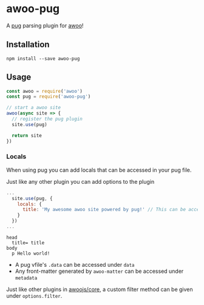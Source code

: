 # awoo-pug

A [pug](https://github.com/pugjs/pug) parsing plugin for [awoo](https://github.com/awoojs/awoo)!

## Installation

```
npm install --save awoo-pug
```

## Usage

```js
const awoo = require('awoo')
const pug = require('awoo-pug')

// start a awoo site
awoo(async site => {
  // register the pug plugin
  site.use(pug)

  return site
})
```

### Locals

When using pug you can add locals that can be accessed in your pug file.

Just like any other plugin you can add options to the plugin

```js
...
  site.use(pug, {
    locals: {
      title: 'My awesome awoo site powered by pug!' // This can be accessed in your pug file!
    }
  })
...
```

```pug
head
  title= title
body
  p Hello world!
```

- A pug vfile's `.data` can be accessed under `data`
- Any front-matter generated by `awoo-matter` can be accessed under `metadata`

Just like other plugins in [awoojs/core](https://github.com/awoojs/core), a custom filter method can be given under `options.filter`.